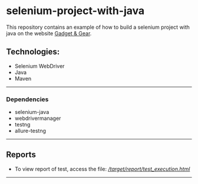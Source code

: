 # selenium-project-with-java
This repository contains an example of how to build a selenium project with java on the website [Gadget & Gear](https://gadgetandgear.com/).

## Technologies:
- Selenium WebDriver
- Java
- Maven
---

### Dependencies
* selenium-java
* webdrivermanager 
* testng
* allure-testng
---

## Reports
* To view report of test, access the file: *[/target/report/test_execution.html](https://fatematabassum1604009.github.io/selenium-project-with-java/allure-report/index.html)*

---

